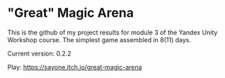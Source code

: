 
# "Great" Magic Arena

This is the github of my project results for module 3 of the Yandex Unity Workshop course. The simplest game assembled in 8(11) days. 

Current version: 0.2.2

Play: https://sayone.itch.io/great-magic-arena

